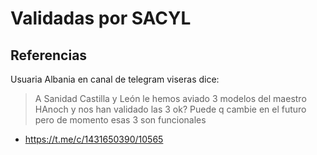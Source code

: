 # Validadas por SACYL

## Referencias

Usuaria Albania en canal de telegram viseras dice:

> A Sanidad Castilla y León le hemos aviado 3 modelos del maestro HAnoch
> y nos han validado las 3 ok? Puede q cambie en el futuro pero de momento
> esas 3 son funcionales

* https://t.me/c/1431650390/10565
